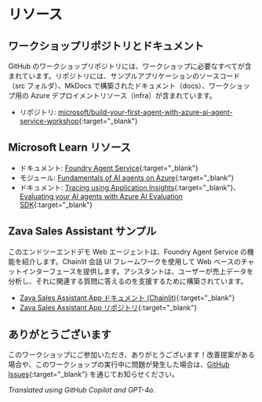 # リソース

## ワークショップリポジトリとドキュメント

GitHub のワークショップリポジトリには、ワークショップに必要なすべてが含まれています。リポジトリには、サンプルアプリケーションのソースコード（src フォルダ）、MkDocs で構築されたドキュメント（docs）、ワークショップ用の Azure デプロイメントリソース（infra）が含まれています。

* リポジトリ: [microsoft/build-your-first-agent-with-azure-ai-agent-service-workshop](https://github.com/microsoft/build-your-first-agent-with-azure-ai-agent-service-workshop){:target="_blank"}

## Microsoft Learn リソース

* ドキュメント: [Foundry Agent Service](https://learn.microsoft.com/azure/ai-services/agents/){:target="_blank"}
* モジュール: [Fundamentals of AI agents on Azure](https://learn.microsoft.com/training/modules/ai-agent-fundamentals/){:target="_blank"}
* ドキュメント: [Tracing using Application Insights](https://learn.microsoft.com/azure/ai-services/agents/concepts/tracing){:target="_blank"}、[Evaluating your AI agents with Azure AI Evaluation SDK](https://learn.microsoft.com/azure/ai-foundry/how-to/develop/agent-evaluate-sdk){:target="_blank"}

## Zava Sales Assistant サンプル

このエンドツーエンドデモ Web エージェントは、Foundry Agent Service の機能を紹介します。Chainlit 会話 UI フレームワークを使用して Web ベースのチャットインターフェースを提供します。アシスタントは、ユーザーが売上データを分析し、それに関連する質問に答えるのを支援するために構築されています。

* [Zava Sales Assistant App ドキュメント (Chainlit)](https://azure-samples.github.io/Zava-sales-azure-openai-assistants-api/){:target="_blank"}
* [Zava Sales Assistant App リポジトリ](https://github.com/Azure-Samples/Zava-sales-azure-openai-assistants-api){:target="_blank"}

## ありがとうございます

このワークショップにご参加いただき、ありがとうございます！改善提案がある場合や、このワークショップの実行中に問題が発生した場合は、[GitHub Issues](https://github.com/microsoft/build-your-first-agent-with-azure-ai-agent-service-workshop/issues){:target="_blank"} を通じてお知らせください。

*Translated using GitHub Copilot and GPT-4o.*
